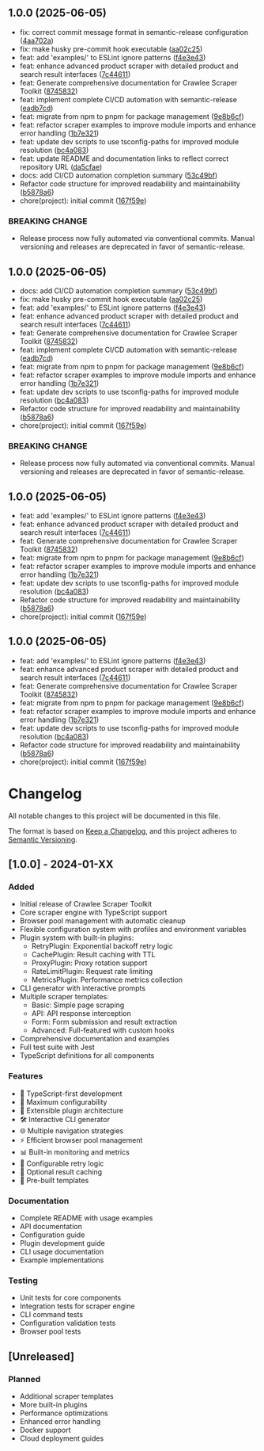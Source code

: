 ## 1.0.0 (2025-06-05)

* fix: correct commit message format in semantic-release configuration ([4aa702a](https://github.com/devalexanderdaza/crawlee-scraper-toolkit/commit/4aa702a))
* fix: make husky pre-commit hook executable ([aa02c25](https://github.com/devalexanderdaza/crawlee-scraper-toolkit/commit/aa02c25))
* feat: add 'examples/' to ESLint ignore patterns ([f4e3e43](https://github.com/devalexanderdaza/crawlee-scraper-toolkit/commit/f4e3e43))
* feat: enhance advanced product scraper with detailed product and search result interfaces ([7c44611](https://github.com/devalexanderdaza/crawlee-scraper-toolkit/commit/7c44611))
* feat: Generate comprehensive documentation for Crawlee Scraper Toolkit ([8745832](https://github.com/devalexanderdaza/crawlee-scraper-toolkit/commit/8745832))
* feat: implement complete CI/CD automation with semantic-release ([eadb7cd](https://github.com/devalexanderdaza/crawlee-scraper-toolkit/commit/eadb7cd))
* feat: migrate from npm to pnpm for package management ([9e8b6cf](https://github.com/devalexanderdaza/crawlee-scraper-toolkit/commit/9e8b6cf))
* feat: refactor scraper examples to improve module imports and enhance error handling ([1b7e321](https://github.com/devalexanderdaza/crawlee-scraper-toolkit/commit/1b7e321))
* feat: update dev scripts to use tsconfig-paths for improved module resolution ([bc4a083](https://github.com/devalexanderdaza/crawlee-scraper-toolkit/commit/bc4a083))
* feat: update README and documentation links to reflect correct repository URL ([da5cfae](https://github.com/devalexanderdaza/crawlee-scraper-toolkit/commit/da5cfae))
* docs: add CI/CD automation completion summary ([53c49bf](https://github.com/devalexanderdaza/crawlee-scraper-toolkit/commit/53c49bf))
* Refactor code structure for improved readability and maintainability ([b5878a6](https://github.com/devalexanderdaza/crawlee-scraper-toolkit/commit/b5878a6))
* chore(project): initial commit ([167f59e](https://github.com/devalexanderdaza/crawlee-scraper-toolkit/commit/167f59e))


### BREAKING CHANGE

* Release process now fully automated via conventional commits.
Manual versioning and releases are deprecated in favor of semantic-release.


## 1.0.0 (2025-06-05)

* docs: add CI/CD automation completion summary ([53c49bf](https://github.com/devalexanderdaza/crawlee-scraper-toolkit/commit/53c49bf))
* fix: make husky pre-commit hook executable ([aa02c25](https://github.com/devalexanderdaza/crawlee-scraper-toolkit/commit/aa02c25))
* feat: add 'examples/' to ESLint ignore patterns ([f4e3e43](https://github.com/devalexanderdaza/crawlee-scraper-toolkit/commit/f4e3e43))
* feat: enhance advanced product scraper with detailed product and search result interfaces ([7c44611](https://github.com/devalexanderdaza/crawlee-scraper-toolkit/commit/7c44611))
* feat: Generate comprehensive documentation for Crawlee Scraper Toolkit ([8745832](https://github.com/devalexanderdaza/crawlee-scraper-toolkit/commit/8745832))
* feat: implement complete CI/CD automation with semantic-release ([eadb7cd](https://github.com/devalexanderdaza/crawlee-scraper-toolkit/commit/eadb7cd))
* feat: migrate from npm to pnpm for package management ([9e8b6cf](https://github.com/devalexanderdaza/crawlee-scraper-toolkit/commit/9e8b6cf))
* feat: refactor scraper examples to improve module imports and enhance error handling ([1b7e321](https://github.com/devalexanderdaza/crawlee-scraper-toolkit/commit/1b7e321))
* feat: update dev scripts to use tsconfig-paths for improved module resolution ([bc4a083](https://github.com/devalexanderdaza/crawlee-scraper-toolkit/commit/bc4a083))
* Refactor code structure for improved readability and maintainability ([b5878a6](https://github.com/devalexanderdaza/crawlee-scraper-toolkit/commit/b5878a6))
* chore(project): initial commit ([167f59e](https://github.com/devalexanderdaza/crawlee-scraper-toolkit/commit/167f59e))


### BREAKING CHANGE

* Release process now fully automated via conventional commits.
Manual versioning and releases are deprecated in favor of semantic-release.


## 1.0.0 (2025-06-05)

* feat: add 'examples/' to ESLint ignore patterns ([f4e3e43](https://github.com/devalexanderdaza/crawlee-scraper-toolkit/commit/f4e3e43))
* feat: enhance advanced product scraper with detailed product and search result interfaces ([7c44611](https://github.com/devalexanderdaza/crawlee-scraper-toolkit/commit/7c44611))
* feat: Generate comprehensive documentation for Crawlee Scraper Toolkit ([8745832](https://github.com/devalexanderdaza/crawlee-scraper-toolkit/commit/8745832))
* feat: migrate from npm to pnpm for package management ([9e8b6cf](https://github.com/devalexanderdaza/crawlee-scraper-toolkit/commit/9e8b6cf))
* feat: refactor scraper examples to improve module imports and enhance error handling ([1b7e321](https://github.com/devalexanderdaza/crawlee-scraper-toolkit/commit/1b7e321))
* feat: update dev scripts to use tsconfig-paths for improved module resolution ([bc4a083](https://github.com/devalexanderdaza/crawlee-scraper-toolkit/commit/bc4a083))
* Refactor code structure for improved readability and maintainability ([b5878a6](https://github.com/devalexanderdaza/crawlee-scraper-toolkit/commit/b5878a6))
* chore(project): initial commit ([167f59e](https://github.com/devalexanderdaza/crawlee-scraper-toolkit/commit/167f59e))



## 1.0.0 (2025-06-05)

* feat: add 'examples/' to ESLint ignore patterns ([f4e3e43](https://github.com/devalexanderdaza/crawlee-scraper-toolkit/commit/f4e3e43))
* feat: enhance advanced product scraper with detailed product and search result interfaces ([7c44611](https://github.com/devalexanderdaza/crawlee-scraper-toolkit/commit/7c44611))
* feat: Generate comprehensive documentation for Crawlee Scraper Toolkit ([8745832](https://github.com/devalexanderdaza/crawlee-scraper-toolkit/commit/8745832))
* feat: migrate from npm to pnpm for package management ([9e8b6cf](https://github.com/devalexanderdaza/crawlee-scraper-toolkit/commit/9e8b6cf))
* feat: refactor scraper examples to improve module imports and enhance error handling ([1b7e321](https://github.com/devalexanderdaza/crawlee-scraper-toolkit/commit/1b7e321))
* feat: update dev scripts to use tsconfig-paths for improved module resolution ([bc4a083](https://github.com/devalexanderdaza/crawlee-scraper-toolkit/commit/bc4a083))
* Refactor code structure for improved readability and maintainability ([b5878a6](https://github.com/devalexanderdaza/crawlee-scraper-toolkit/commit/b5878a6))
* chore(project): initial commit ([167f59e](https://github.com/devalexanderdaza/crawlee-scraper-toolkit/commit/167f59e))



# Changelog

All notable changes to this project will be documented in this file.

The format is based on [Keep a Changelog](https://keepachangelog.com/en/1.0.0/),
and this project adheres to [Semantic Versioning](https://semver.org/spec/v2.0.0.html).

## [1.0.0] - 2024-01-XX

### Added
- Initial release of Crawlee Scraper Toolkit
- Core scraper engine with TypeScript support
- Browser pool management with automatic cleanup
- Flexible configuration system with profiles and environment variables
- Plugin system with built-in plugins:
  - RetryPlugin: Exponential backoff retry logic
  - CachePlugin: Result caching with TTL
  - ProxyPlugin: Proxy rotation support
  - RateLimitPlugin: Request rate limiting
  - MetricsPlugin: Performance metrics collection
- CLI generator with interactive prompts
- Multiple scraper templates:
  - Basic: Simple page scraping
  - API: API response interception
  - Form: Form submission and result extraction
  - Advanced: Full-featured with custom hooks
- Comprehensive documentation and examples
- Full test suite with Jest
- TypeScript definitions for all components

### Features
- 🎯 TypeScript-first development
- 🔧 Maximum configurability
- 🔌 Extensible plugin architecture
- 🛠️ Interactive CLI generator
- 🌐 Multiple navigation strategies
- ⚡ Efficient browser pool management
- 📊 Built-in monitoring and metrics
- 🔄 Configurable retry logic
- 💾 Optional result caching
- 🎨 Pre-built templates

### Documentation
- Complete README with usage examples
- API documentation
- Configuration guide
- Plugin development guide
- CLI usage documentation
- Example implementations

### Testing
- Unit tests for core components
- Integration tests for scraper engine
- CLI command tests
- Configuration validation tests
- Browser pool tests

## [Unreleased]

### Planned
- Additional scraper templates
- More built-in plugins
- Performance optimizations
- Enhanced error handling
- Docker support
- Cloud deployment guides

